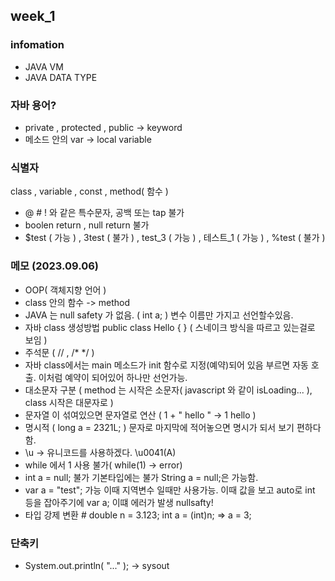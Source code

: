 ## week_1

### infomation

- JAVA VM
- JAVA DATA TYPE

### 자바 용어?

- private , protected , public -> keyword
- 메소드 안의 var -> local variable

### 식별자

class , variable , const , method( 함수 )

- @ # ! 와 같은 특수문자, 공백 또는 tap 불가
- boolen return , null return 불가
- $test ( 가능 ) , 3test ( 불가 ) , test_3 ( 가능 ) , 테스트\_1 ( 가능 ) , %test ( 불가 )

### 메모 (2023.09.06)

- OOP( 객체지향 언어 )
- class 안의 함수 -> method
- JAVA 는 null safety 가 없음. ( int a; ) 변수 이름만 가지고 선언할수있음.
- 자바 class 생성방법 public class Hello { } ( 스네이크 방식을 따르고 있는걸로 보임 )
- 주석문 ( // , /\* \*/ )
- 자바 class에서는 main 메소드가 init 함수로 지정(예약)되어 있음 부르면 자동 호출. 이처럼 예약이 되어있어 하나만 선언가능.
- 대소문자 구분 ( method 는 시작은 소문자( javascript 와 같이 isLoading... ), class 시작은 대문자로 )
- 문자열 이 섞여있으면 문자열로 연산 ( 1 + " hello " -> 1 hello )
- 명시적 ( long a = 2321L; ) 문자로 마지막에 적어놓으면 명시가 되서 보기 편하다함.
- \u -> 유니코드를 사용하겠다. \u0041(A)
- while 에서 1 사용 불가( while(1) -> error)
- int a = null; 불가 기본타입에는 불가 String a = null;은 가능함.
- var a = "test"; 가능 이때 지역변수 일때만 사용가능. 이때 값을 보고 auto로 int 등을 잡아주기에 var a; 이떄 에러가 발생 nullsafty!
- 타입 강제 변환 # double n = 3.123; int a = (int)n; => a = 3;

### 단축키

- System.out.println( "..." ); -> sysout

